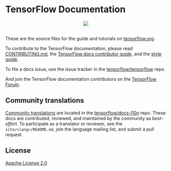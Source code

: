 # TensorFlow Documentation

<div align="center">
  <img src="https://www.tensorflow.org/images/tf_logo_horizontal.png"><br><br>
</div>

These are the source files for the guide and tutorials on
[tensorflow.org](https://www.tensorflow.org/overview).

To contribute to the TensorFlow documentation, please read
[CONTRIBUTING.md](CONTRIBUTING.md), the
[TensorFlow docs contributor guide](https://www.tensorflow.org/community/contribute/docs),
and the [style guide](https://www.tensorflow.org/community/contribute/docs_style).

To file a docs issue, use the issue tracker in the
[tensorflow/tensorflow](https://github.com/tensorflow/tensorflow/issues/new?template=20-documentation-issue.md) repo.

And join the TensorFlow documentation contributors on the
[TensorFlow Forum](https://discuss.tensorflow.org/).

## Community translations

[Community translations](https://www.tensorflow.org/community/contribute/docs#community_translations)
are located in the
[tensorflow/docs-l10n](https://github.com/tensorflow/docs-l10n) repo. These docs
are contributed, reviewed, and maintained by the community as *best-effort*. To
participate as a translator or reviewer, see the `site/<lang>/README.md`, join
the language mailing list, and submit a pull request.

## License

[Apache License 2.0](LICENSE)
